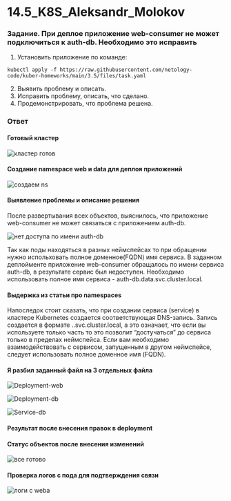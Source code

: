 # 14.5_K8S_Aleksandr_Molokov

### Задание. При деплое приложение web-consumer не может подключиться к auth-db. Необходимо это исправить

1. Установить приложение по команде:
```shell
kubectl apply -f https://raw.githubusercontent.com/netology-code/kuber-homeworks/main/3.5/files/task.yaml
```
2. Выявить проблему и описать.
3. Исправить проблему, описать, что сделано.
4. Продемонстрировать, что проблема решена.

### Ответ

#### Готовый кластер

![кластер готов](https://github.com/ALEMOLOKOV/14.5_K8S_Aleksandr_Molokov/assets/109212419/dbd51308-1398-4c4b-b29e-046407c622c0)

#### Создание namespace web и data для деплоя приложений

![создаем ns](https://github.com/ALEMOLOKOV/14.5_K8S_Aleksandr_Molokov/assets/109212419/d9bbdccd-8d47-41d1-8afd-62d8933f916a)

#### Выявление проблемы и описание решения

После развертывания всех объектов, выяснилось, что приложение web-consumer не может связаться с приложением auth-db.

![нет доступа по имени auth-db](https://github.com/ALEMOLOKOV/14.5_K8S_Aleksandr_Molokov/assets/109212419/383ef9ad-2e48-42a7-95d0-f0adbd4db205)

Так как поды находяться в разных неймспейсах то при обращении нужно испольховать полное доменное(FQDN) имя сервиcа.
В заданном деплойменте приложение web-consumer обращалось по имени сервиса auth-db, в результате сервис был недоступен.
Необходимо использовать полное имя сервиса - auth-db.data.svc.cluster.local.

#### Выдержка из статьи про namespaces

Напоследок стоит сказать, что при создании сервиса (service) в кластере Kubernetes создается соответствующая DNS-запись. Запись создается в формате <service-name>.<namespace-name>.svc.cluster.local, а это означает, что если вы используете только часть <service-name> то это позволит “достучаться” до сервиса только в пределах неймспейса. Если вам необходимо взаимодействовать с сервисом, запущенным в другом неймспейсе, следует использовать полное доменное имя (FQDN).


#### Я разбил заданный файл на 3 отдельных файла

![Deployment-web](https://github.com/ALEMOLOKOV/14.5_K8S_Aleksandr_Molokov/blob/765346c7deb1d3005df6b529ac753ea955a87e65/deployment-web.yaml)

![Deployment-db](https://github.com/ALEMOLOKOV/14.5_K8S_Aleksandr_Molokov/blob/765346c7deb1d3005df6b529ac753ea955a87e65/deployment-db.yaml)

![Service-db](https://github.com/ALEMOLOKOV/14.5_K8S_Aleksandr_Molokov/blob/765346c7deb1d3005df6b529ac753ea955a87e65/service-db.yaml)

#### Результат после внесения правок в deployment

#### Статус объектов после внесения изменений

![все готово](https://github.com/ALEMOLOKOV/14.5_K8S_Aleksandr_Molokov/assets/109212419/3b97f9cb-cbbc-471c-82b7-db562e9c8a22)

#### Проверка логов с пода для подтверждения связи

![логи с weba](https://github.com/ALEMOLOKOV/14.5_K8S_Aleksandr_Molokov/assets/109212419/a7b86861-fcc9-4c9f-8308-c49063a963e8)





